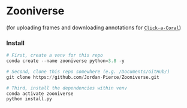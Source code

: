 # Zooniverse

(for uploading frames and downloading annotations for [`Click-a-Coral`](https://www.zooniverse.org/lab/21853))

### Install

```python
# First, create a venv for this repo
conda create --name zooniverse python=3.8 -y 

# Second, clone this repo somewhere (e.g. /Documents/GitHub/)
git clone https://github.com/Jordan-Pierce/Zooniverse.git

# Third, install the dependencies within venv
conda activate zooniverse
python install.py

```